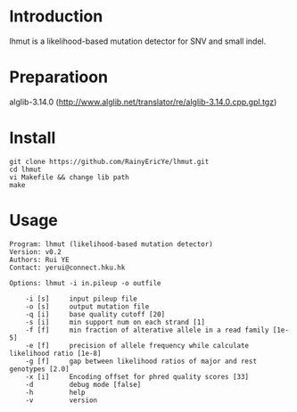 # Introduction
lhmut is a likelihood-based mutation detector for SNV and small indel.

# Preparatioon
alglib-3.14.0 (http://www.alglib.net/translator/re/alglib-3.14.0.cpp.gpl.tgz)

# Install
    git clone https://github.com/RainyEricYe/lhmut.git
    cd lhmut
    vi Makefile && change lib path
    make

# Usage
    Program: lhmut (likelihood-based mutation detector)
    Version: v0.2
    Authors: Rui YE
    Contact: yerui@connect.hku.hk

    Options: lhmut -i in.pileup -o outfile

        -i [s]     input pileup file
        -o [s]     output mutation file
        -q [i]     base quality cutoff [20]
        -s [i]     min support num on each strand [1]
        -f [f]     min fraction of alterative allele in a read family [1e-5]
        -e [f]     precision of allele frequency while calculate likelihood ratio [1e-8]
        -g [f]     gap between likelihood ratios of major and rest genotypes [2.0]
        -x [i]     Encoding offset for phred quality scores [33]
        -d         debug mode [false]
        -h         help
        -v         version
